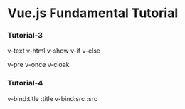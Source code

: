 # Vue.js Fundamental Tutorial

### Tutorial-3
v-text
v-html
v-show
v-if
v-else

v-pre
v-once
v-cloak

### Tutorial-4
v-bind:title
:title
v-bind:src
:src
